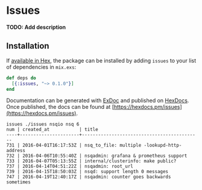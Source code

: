 # Issues

**TODO: Add description**

## Installation

If [available in Hex](https://hex.pm/docs/publish), the package can be installed
by adding `issues` to your list of dependencies in `mix.exs`:

```elixir
def deps do
  [{:issues, "~> 0.1.0"}]
end
```

Documentation can be generated with [ExDoc](https://github.com/elixir-lang/ex_doc)
and published on [HexDocs](https://hexdocs.pm). Once published, the docs can
be found at [https://hexdocs.pm/issues](https://hexdocs.pm/issues).

```
issues ./issues nsqio nsq 6
num | created_at           | title                                      
----+----------------------+--------------------------------------------
731 | 2016-04-01T16:17:53Z | nsq_to_file: multiple -lookupd-http-address
732 | 2016-04-06T10:55:40Z | nsqadmin: grafana & prometheus support     
733 | 2016-04-07T05:13:55Z | internal/clusterinfo: make public?         
737 | 2016-04-14T04:51:22Z | nsqadmin: root_url                         
739 | 2016-04-15T18:50:03Z | nsqd: support length 0 messages            
747 | 2016-04-19T12:40:17Z | nsqadmin: counter goes backwards sometimes
```